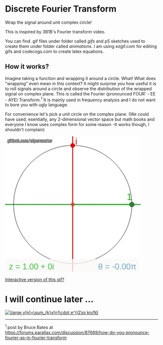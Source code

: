 # Discrete Fourier Transform
Wrap the signal around unit complex circle!

This is inspired by 3B1B's Fourier transform video.

You can find .gif files under folder called *gifs* and p5 sketches used to create them under folder called *animations*. 
I am using ezgif.com for editing gifs and codecogs.com to create latex equations.

## How it works?

Imagine taking a function and wrapping it around a circle. What! What does "wrapping" even mean in this context? 
It might surprise you how useful it is to roll signals around a circle and observe the distribution of the wrapped signal on complex plane. This is called the Fourier (pronounced FOUR' - EE - AYE) Transform.<sup>1</sup> It is mainly used in frequency analysis and I do not want to bore you with ugly language.

For convenience let's pick a unit circle on the complex plane. (We could have used, esentially, any 2-dimensional vector space but math books and everyone I know uses complex form for some reason -It works though, I shouldn't complain)

![Complex Unit Circle Animation](gifs/Complex%20Unit%20Circle.gif)

<a href="https://editor.p5js.org/alpersunter1@gmail.com/present/cX1xOPs8w" target="_blank">Interactive version of this gif?</a>


# I will continue later ...


<a href="https://www.codecogs.com/eqnedit.php?latex=\dpi{150}&space;\large&space;y[n]=\sum_{k}x[n]\cdot&space;e^{i2\pi&space;kn/N}" target="_blank"><img src="https://latex.codecogs.com/gif.latex?\dpi{150}&space;\large&space;y[n]=\sum_{k}x[n]\cdot&space;e^{i2\pi&space;kn/N}" title="\large y[n]=\sum_{k}x[n]\cdot e^{i2\pi kn/N}" /></a>

--------
<sup>1</sup>:post by Bruce Bates at https://forums.parallax.com/discussion/87669/how-do-you-pronounce-fourier-as-in-fourier-transform
